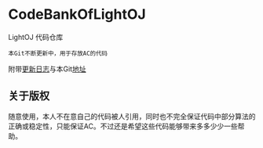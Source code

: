 CodeBankOfLightOJ
=================
LightOJ 代码仓库

	本Git不断更新中，用于存放AC的代码
    
附带[更新日志](http://polossk.com/archives/36)与本Git[地址](https://github.com/polossk/CodeBankOfLightOJ)<br />

关于版权
-----------------
随意使用，本人不在意自己的代码被人引用，同时也不完全保证代码中部分算法的正确或稳定性，只能保证AC。不过还是希望这些代码能够带来多多少少一些帮助。<br />
